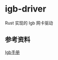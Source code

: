 # igb-driver

Rust 实现的 Igb 网卡驱动

## 参考资料

[Igb手册](https://www.intel.com/content/dam/www/public/us/en/documents/datasheets/82576eb-gigabit-ethernet-controller-datasheet.pdf)

